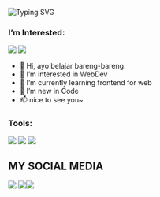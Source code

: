 ![Typing SVG](https://readme-typing-svg.herokuapp.com?lines='don't+forget+to+said+Alhamdulillah+for+today.....!!'!+)

### I’m Interested:
<p>
    <img src="https://img.shields.io/badge/Python-v3.7-blue" />
    <img src="https://img.shields.io/badge/PHP-7.3%20--%208.1-blue" />
</p>

- 👋 Hi, ayo belajar bareng-bareng.
- 👀 I’m interested in WebDev
- 🌱 I’m currently learning frontend for web
- 💞️ I’m new in Code
- 📫 nice to see you~

### Tools:
<p>
    <img src="https://img.shields.io/badge/OS-Linux%20%7C%20Windows-blue" />
    <img src="https://img.shields.io/badge/Text%20Editor-Visual%20Studio%20Code-blue?&logo=visual%20studio%20code&logoColor=blue" />
    <img src="![Profile views](https://gpvc.arturio.dev/[mpdev-id]" />
</p>


## MY SOCIAL MEDIA
[![](https://img.shields.io/badge/Github-black?logo=Github&logoColor=black&labelColor=white)](https://github.com/mpdev-id) [![](https://img.shields.io/badge/Twitter-yellow?logo=Twitter&logoColor=White&labelColor=white)](https://mobile.twitter.com/mnprasetya)[![](https://img.shields.io/badge/Instagram-red?logo=Instagram&logoColor=red&labelColor=white)](https://www.instagram.com/medianprasetya)

